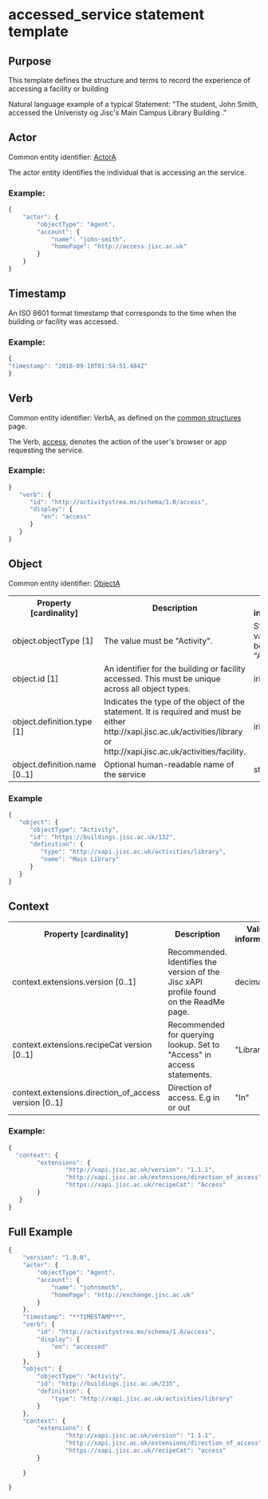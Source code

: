 # accessed_service statement template


## Purpose
This template defines the structure and terms to record the experience of accessing a facility or building

Natural language example of a typical Statement: "The student, John Smith, accessed the Univeristy og Jisc's Main Campus Library Building ."

## Actor
Common entity identifier: [ActorA](/common_structures.md#actora) 

The actor entity identifies the individual that is accessing an the service.

### Example:

``` Javascript
{
    "actor": {
        "objectType": "Agent",
        "account": {
            "name": "john-smith",
            "homePage": "http://access.jisc.ac.uk"
        }
    }
}
```

## Timestamp
An ISO 8601 format timestamp that corresponds to the time when the building or facility was accessed.

### Example:

``` javascript
{
"timestamp": "2018-09-18T01:54:51.484Z"
}
`````` 

## Verb
Common entity identifier: VerbA, as defined on the [common structures](/common_structures.md#verba) page.

The Verb, [access](/vocabulary.md#verbs), denotes the action of the user's browser or app requesting the service.

### Example:

``` javascript
}
   "verb": {
      "id": "http://activitystrea.ms/schema/1.0/access",
      "display": {
         "en": "access"
      }
   }
}
```

## Object
Common entity identifier: [ObjectA](/common_structures.md#objecta) 

<table>
	<tr><th>Property [cardinality]</th><th>Description</th><th>Value information</</th></tr>
	<tr>
		<td>object.objectType [1]</td>
		<td>The value must be "Activity".</td>
		<td>String, value must be "Activity".</td>
	</tr>
	<tr>
		<td>object.id [1]</td>
		<td>An identifier for the building or facility accessed. This must be unique across all object types.</td>
		<td>iri</td>
	</tr>
	<tr>
		<td>object.definition.type [1]</td>
		<td>Indicates the type of the object of the statement. It is required and must be either http://xapi.jisc.ac.uk/activities/library or http://xapi.jisc.ac.uk/activities/facility.</td>
		<td>iri</td>
	</tr>
	<tr>
		<td>object.definition.name [0..1]</td>
		<td>Optional human-readable name of the service</td>
		<td>string</td>
	</tr>
</table>

### Example

``` javascript
{
   "object": {
      "objectType": "Activity",
      "id": "https://buildings.jisc.ac.uk/132",
      "definition": {
         "type": "http://xapi.jisc.ac.uk/activities/library",
         "name": "Main Library"
      }
   }
}
```

## Context

<table>
	<tr><th>Property [cardinality]</th><th>Description</th><th>Value information</</th></tr>
	<tr>
		<td>context.extensions.version [0..1]</td>
		<td>Recommended. Identifies the version of the Jisc xAPI profile found on the ReadMe page. <br/></td>
		<td>decimal</td>
	<tr>
		<td>context.extensions.recipeCat version [0..1]</td>
		<td>Recommended for querying lookup. Set to "Access" in access statements.<br/></td>
		<td>"Library"</td>
	</tr>
	<tr>
		<td>context.extensions.direction_of_access version [0..1]</td>
		<td>Direction of access. E.g in or out<br/></td>
		<td>"In"</td>
	</tr>
</table>

### Example:

``` javascript
{
  "context": {
		"extensions": {
				"http://xapi.jisc.ac.uk/version": "1.1.1",
				"http://xapi.jisc.ac.uk/extensions/direction_of_access": "In",
				"https://xapi.jisc.ac.uk/recipeCat": "Access"
		}
   }
}
```

## Full Example
``` javascript
{
	"version": "1.0.0",
	"actor": {
		"objectType": "Agent",
		"account": {
			"name": "johnsmoth",
			"homePage": "http://exchange.jisc.ac.uk" 
		}
	},
	"timestamp": "**TIMESTAMP**",
	"verb": {
		"id": "http://activitystrea.ms/schema/1.0/access",
		"display": {
			"en": "accessed"
		}
	},
	"object": {
		"objectType": "Activity",
		"id": "http://buildings.jisc.ac.uk/235",
		"definition": {
			"type": "http://xapi.jisc.ac.uk/activities/library"
		}
	},
	"context": {
		"extensions": {
				"http://xapi.jisc.ac.uk/version": "1.1.1",
				"http://xapi.jisc.ac.uk/extensions/direction_of_access": "in",
				"https://xapi.jisc.ac.uk/recipeCat": "access"
		}
				
	}

}

```
